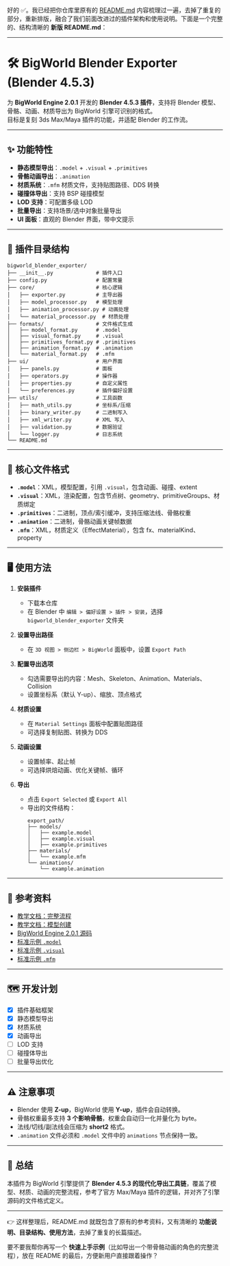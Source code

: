 好的 ✅。我已经把你仓库里原有的 [README.md](https://github.com/howarduong/bigworld_blender_exporter-test/blob/main/README.md) 内容梳理过一遍，去掉了重复的部分，重新排版，融合了我们前面改进过的插件架构和使用说明。下面是一个完整的、结构清晰的 **新版 README.md**：  

---

# 🛠️ BigWorld Blender Exporter (Blender 4.5.3)

为 **BigWorld Engine 2.0.1** 开发的 **Blender 4.5.3 插件**，支持将 Blender 模型、骨骼、动画、材质导出为 BigWorld 引擎可识别的格式。  
目标是复刻 3ds Max/Maya 插件的功能，并适配 Blender 的工作流。

---

## ✨ 功能特性

- **静态模型导出**：`.model` + `.visual` + `.primitives`  
- **骨骼动画导出**：`.animation`  
- **材质系统**：`.mfm` 材质文件，支持贴图路径、DDS 转换  
- **碰撞体导出**：支持 BSP 碰撞模型  
- **LOD 支持**：可配置多级 LOD  
- **批量导出**：支持场景/选中对象批量导出  
- **UI 面板**：直观的 Blender 界面，带中文提示  

---

## 📂 插件目录结构

```
bigworld_blender_exporter/
├── __init__.py              # 插件入口
├── config.py                # 配置常量
├── core/                    # 核心逻辑
│   ├── exporter.py          # 主导出器
│   ├── model_processor.py   # 模型处理
│   ├── animation_processor.py # 动画处理
│   └── material_processor.py  # 材质处理
├── formats/                 # 文件格式生成
│   ├── model_format.py      # .model
│   ├── visual_format.py     # .visual
│   ├── primitives_format.py # .primitives
│   ├── animation_format.py  # .animation
│   └── material_format.py   # .mfm
├── ui/                      # 用户界面
│   ├── panels.py            # 面板
│   ├── operators.py         # 操作器
│   ├── properties.py        # 自定义属性
│   └── preferences.py       # 插件偏好设置
├── utils/                   # 工具函数
│   ├── math_utils.py        # 坐标系/压缩
│   ├── binary_writer.py     # 二进制写入
│   ├── xml_writer.py        # XML 写入
│   ├── validation.py        # 数据验证
│   └── logger.py            # 日志系统
└── README.md
```

---

## 🔑 核心文件格式

- **`.model`**：XML，模型配置，引用 `.visual`，包含动画、碰撞、extent  
- **`.visual`**：XML，渲染配置，包含节点树、geometry、primitiveGroups、材质绑定  
- **`.primitives`**：二进制，顶点/索引缓冲，支持压缩法线、骨骼权重  
- **`.animation`**：二进制，骨骼动画关键帧数据  
- **`.mfm`**：XML，材质定义（EffectMaterial），包含 fx、materialKind、property  

---

## 🖥️ 使用方法

1. **安装插件**  
   - 下载本仓库  
   - 在 Blender 中 `编辑 > 偏好设置 > 插件 > 安装`，选择 `bigworld_blender_exporter` 文件夹  

2. **设置导出路径**  
   - 在 `3D 视图 > 侧边栏 > BigWorld` 面板中，设置 `Export Path`  

3. **配置导出选项**  
   - 勾选需要导出的内容：Mesh、Skeleton、Animation、Materials、Collision  
   - 设置坐标系（默认 Y-up）、缩放、顶点格式  

4. **材质设置**  
   - 在 `Material Settings` 面板中配置贴图路径  
   - 可选择复制贴图、转换为 DDS  

5. **动画设置**  
   - 设置帧率、起止帧  
   - 可选择烘焙动画、优化关键帧、循环  

6. **导出**  
   - 点击 `Export Selected` 或 `Export All`  
   - 导出的文件结构：  
     ```
     export_path/
     ├── models/
     │   ├── example.model
     │   ├── example.visual
     │   ├── example.primitives
     ├── materials/
     │   └── example.mfm
     └── animations/
         └── example.animation
     ```

---

## 📖 参考资料

- [教学文档：完整流程](https://howarduong.github.io/github.io/doc/documentation_roadmap.html)  
- [教学文档：模型创建](https://howarduong.github.io/github.io/content_creation_page.html)  
- [BigWorld Engine 2.0.1 源码](https://github.com/howarduong/BigWorld-Engine-2.0.1.git)  
- [标准示例 `.model`](https://github.com/howarduong/github.io/blob/main/base.model)  
- [标准示例 `.visual`](https://github.com/howarduong/github.io/blob/main/base.visual)  
- [标准示例 `.mfm`](https://github.com/howarduong/github.io/blob/main/handrails.mfm)  

---

## 🗺️ 开发计划

- [x] 插件基础框架  
- [x] 静态模型导出  
- [x] 材质系统  
- [x] 动画导出  
- [ ] LOD 支持  
- [ ] 碰撞体导出  
- [ ] 批量导出优化  

---

## ⚠️ 注意事项

- Blender 使用 **Z-up**，BigWorld 使用 **Y-up**，插件会自动转换。  
- 骨骼权重最多支持 **3 个影响骨骼**，权重会自动归一化并量化为 byte。  
- 法线/切线/副法线会压缩为 **short2** 格式。  
- `.animation` 文件必须和 `.model` 文件中的 `animations` 节点保持一致。  

---

## 📌 总结

本插件为 BigWorld 引擎提供了 **Blender 4.5.3 的现代化导出工具链**，覆盖了模型、材质、动画的完整流程，参考了官方 Max/Maya 插件的逻辑，并对齐了引擎源码的文件格式定义。  

---

👉 这样整理后，README.md 就既包含了原有的参考资料，又有清晰的 **功能说明、目录结构、使用方法**，去掉了重复的长篇描述。  

要不要我帮你再写一个 **快速上手示例**（比如导出一个带骨骼动画的角色的完整流程），放在 README 的最后，方便新用户直接跟着操作？
